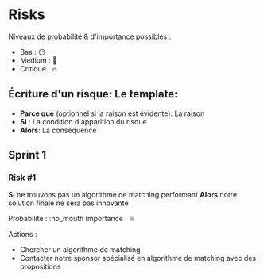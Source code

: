 # Risks

Niveaux de probabilité & d'importance possibles :
- Bas : :no_mouth:
- Medium : :grimacing:
- Critique : :fire:

## Écriture d'un risque: Le template:

- **Parce que** (optionnel si la raison est évidente): La raison 
- **Si** : La condition d'apparition du risque
- **Alors**: La conséquence

## Sprint 1

### Risk #1

**Si** ne trouvons pas un algorithme de matching performant 
**Alors** notre solution finale ne sera pas innovante 

Probabilité : :no_mouth
Importance : :fire:

Actions :
- Chercher un algorithme de matching
- Contacter notre sponsor spécialisé en algorithme de matching avec des propositions
